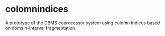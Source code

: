 # colomnindices
A prototype of the DBMS coprocessor system using colomn indices based on domain-Interval fragmentation

